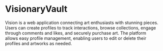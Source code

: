 # VisionaryVault
Vision is a web application connecting art enthusiasts with stunning pieces. Users can create profiles to track interactions, browse collections, engage through comments and likes, and securely purchase art. The platform allows easy profile management, enabling users to edit or delete their profiles and artworks as needed.
